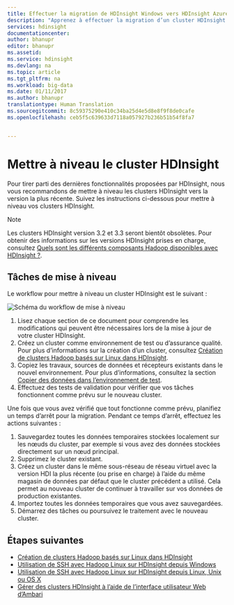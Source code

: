 ```yaml
---
title: Effectuer la migration de HDInsight Windows vers HDInsight Azure | Microsoft Docs
description: "Apprenez à effectuer la migration d’un cluster HDInsight Windows vers un cluster HDInsight Linux."
services: hdinsight
documentationcenter: 
author: bhanupr
editor: bhanupr
ms.assetid: 
ms.service: hdinsight
ms.devlang: na
ms.topic: article
ms.tgt_pltfrm: na
ms.workload: big-data
ms.date: 01/11/2017
ms.author: bhanupr
translationtype: Human Translation
ms.sourcegitcommit: 8c59375290e410c34ba25d4e5d8e8f9f8de0cafe
ms.openlocfilehash: ceb5f5c639633d7118a057927b236b51b54f8fa7


---
```

# <a name="upgrade-hdinsight-cluster-to-a-newer-version"></a>Mettre à niveau le cluster HDInsight
Pour tirer parti des dernières fonctionnalités proposées par HDInsight, nous vous recommandons de mettre à niveau les clusters HDInsight vers la version la plus récente. Suivez les instructions ci-dessous pour mettre à niveau vos clusters HDInsight.

> [!NOTE]
> Les clusters HDInsight version 3.2 et 3.3 seront bientôt obsolètes. Pour obtenir des informations sur les versions HDInsight prises en charge, consultez [Quels sont les différents composants Hadoop disponibles avec HDInsight ?](hdinsight-component-versioning.md#supported-hdinsight-versions).
>
>

## <a name="upgrade-tasks"></a>Tâches de mise à niveau
Le workflow pour mettre à niveau un cluster HDInsight est le suivant :

![Schéma du workflow de mise à niveau](./media/hdinsight-upgrade-cluster/upgrade-workflow.png)

1. Lisez chaque section de ce document pour comprendre les modifications qui peuvent être nécessaires lors de la mise à jour de votre cluster HDInsight.
2. Créez un cluster comme environnement de test ou d’assurance qualité. Pour plus d’informations sur la création d’un cluster, consultez [Création de clusters Hadoop basés sur Linux dans HDInsight](hdinsight-hadoop-provision-linux-clusters.md).
3. Copiez les travaux, sources de données et récepteurs existants dans le nouvel environnement. Pour plus d’informations, consultez la section [Copier des données dans l’environnement de test](hdinsight-migrate-from-windows-to-linux.md#copy-data-to-the-test-environment).
4. Effectuez des tests de validation pour vérifier que vos tâches fonctionnent comme prévu sur le nouveau cluster.


Une fois que vous avez vérifié que tout fonctionne comme prévu, planifiez un temps d’arrêt pour la migration. Pendant ce temps d’arrêt, effectuez les actions suivantes :

1.  Sauvegardez toutes les données temporaires stockées localement sur les nœuds du cluster, par exemple si vous avez des données stockées directement sur un nœud principal.
2.  Supprimez le cluster existant.
3.  Créez un cluster dans le même sous-réseau de réseau virtuel avec la version HDI la plus récente (ou prise en charge) à l’aide du même magasin de données par défaut que le cluster précédent a utilisé. Cela permet au nouveau cluster de continuer à travailler sur vos données de production existantes.
4.  Importez toutes les données temporaires que vous avez sauvegardées.
5.  Démarrez des tâches ou poursuivez le traitement avec le nouveau cluster.

## <a name="next-steps"></a>Étapes suivantes
* [Création de clusters Hadoop basés sur Linux dans HDInsight](hdinsight-hadoop-provision-linux-clusters.md)
* [Utilisation de SSH avec Hadoop Linux sur HDInsight depuis Windows](hdinsight-hadoop-linux-use-ssh-windows.md)
* [Utilisation de SSH avec Hadoop Linux sur HDInsight depuis Linux, Unix ou OS X](hdinsight-hadoop-linux-use-ssh-unix.md)
* [Gérer des clusters HDInsight à l’aide de l’interface utilisateur Web d’Ambari](hdinsight-hadoop-manage-ambari.md)




<!--HONumber=Feb17_HO1-->


